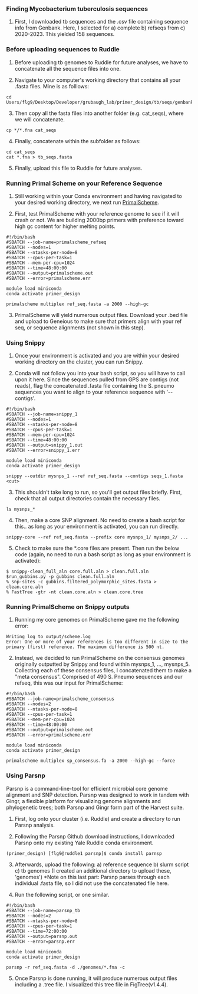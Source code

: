 ### Finding Mycobacterium tuberculosis sequences

1. First, I downloaded tb sequences and the .csv file containing sequence info from Genbank. Here, I selected for a) complete b) refseqs from c) 2020-2023. This yielded 158 sequences. 

### Before uploading sequences to Ruddle

1. Before uploading tb genomes to Ruddle for future analyses, we have to concatenate all the sequence files into one. 

2. Navigate to your computer's working directory that contains all your .fasta files. Mine is as folllows:  

```
cd Users/flg9/Desktop/Developer/grubaugh_lab/primer_design/tb/seqs/genbank/data
```
3. Then copy all the fasta files into another folder (e.g. cat_seqs), where we will concatenate. 

```
cp */*.fna cat_seqs
```

4. Finally, concatenate within the subfolder as follows: 

```
cd cat_seqs
cat *.fna > tb_seqs.fasta
```

5. Finally, upload this file to Ruddle for future analyses. 

### Running Primal Scheme on your Reference Sequence

1. Still working within your Conda environment and having navigated to your desired working directory, we next run [PrimalScheme](https://primalscheme.com/). 


2. First, test PrimalScheme with your reference genome to see if it will crash or not. We are building 2000bp primers with preference toward high gc content for higher melting points. 

```
#!/bin/bash
#SBATCH --job-name=primalscheme_refseq
#SBATCH --nodes=1
#SBATCH --ntasks-per-node=8
#SBATCH --cpus-per-task=1
#SBATCH --mem-per-cpu=1024
#SBATCH --time=48:00:00
#SBATCH --output=primalscheme.out
#SBATCH --error=primalscheme.err

module load miniconda
conda activate primer_design

primalscheme multiplex ref_seq.fasta -a 2000 --high-gc
```

3. PrimalScheme will yield numerous output files. Download your .bed file and upload to Geneious to make sure that primers align with your ref seq, or sequence alignments (not shown in this step). 


### Using Snippy

1. Once your environment is activated and you are within your desired working directory on the cluster, you can run Snippy. 

2. Conda will not follow you into your bash script, so you will have to call upon it here. Since the sequences pulled from GPS are contigs (not reads), flag the concatenated .fasta file containing the S. pneumo sequences you want to align to your reference sequence with '--contigs'.

```
#!/bin/bash
#SBATCH --job-name=snippy_1
#SBATCH --nodes=1
#SBATCH --ntasks-per-node=8
#SBATCH --cpus-per-task=1
#SBATCH --mem-per-cpu=1024
#SBATCH --time=48:00:00
#SBATCH --output=snippy_1.out
#SBATCH --error=snippy_1.err

module load miniconda
conda activate primer_design

snippy --outdir mysnps_1 --ref ref_seq.fasta --contigs seqs_1.fasta  
<cut>
```

3. This shouldn't take long to run, so you'll get output files briefly. First, check that all output directories contain the necessary files.

```
ls mysnps_*
```

4. Then, make a core SNP alignment. No need to create a bash script for this.. as long as your environment is activated, you can run directly. 

```
snippy-core --ref ref_seq.fasta --prefix core mysnps_1/ mysnps_2/ ...
```

5. Check to make sure the *.core files are present. Then run the below code (again, no need to run a bash script as long as your environment is activated): 

```
$ snippy-clean_full_aln core.full.aln > clean.full.aln
$run_gubbins.py -p gubbins clean.full.aln
% snp-sites -c gubbins.filtered_polymorphic_sites.fasta > clean.core.aln
% FastTree -gtr -nt clean.core.aln > clean.core.tree
```

### Running PrimalScheme on Snippy outputs 

1. Running my core genomes on PrimalScheme gave me the following error:

```
Writing log to output/scheme.log
Error: One or more of your references is too different in size to the primary (first) reference. The maximum difference is 500 nt.
```

2. Instead, we decided to run PrimalScheme on the consensus genomes originally outputted by Snippy and found within mysnps_1, ..., mysnps_5. Collecting each of these consensus files, I concatenated them to make a "meta consensus". Comprised of 490 S. Pneumo sequences and our refseq, this was our input for PrimalScheme:

```
#!/bin/bash
#SBATCH --job-name=primalscheme_consensus
#SBATCH --nodes=2
#SBATCH --ntasks-per-node=8
#SBATCH --cpus-per-task=1
#SBATCH --mem-per-cpu=1024
#SBATCH --time=48:00:00
#SBATCH --output=primalscheme.out
#SBATCH --error=primalscheme.err

module load miniconda
conda activate primer_design

primalscheme multiplex sp_consensus.fa -a 2000 --high-gc --force
```


### Using Parsnp

Parsnp is a command-line-tool for efficient microbial core genome alignment and SNP detection. Parsnp was designed to work in tandem with Gingr, a flexible platform for visualizing genome alignments and phylogenetic trees; both Parsnp and Gingr form part of the Harvest suite. 

1. First, log onto your cluster (i.e. Ruddle) and create a directory to run Parsnp analysis. 

2. Following the Parsnp Github download instructions, I downloaded Parsnp onto my existing Yale Ruddle conda environment. 

```
(primer_design) [flg9@ruddle1 parsnp]$ conda install parnsp
```

3. Afterwards, upload the following:
a) reference sequence
b) slurm script 
c) tb genomes (I created an additional directory to upload these, 'genomes')
*Note on this last part: Parsnp parses through each individual .fasta file, so I did not use the concatenated file here. 

4. Run the following script, or one similar. 

```
#!/bin/bash
#SBATCH --job-name=parsnp_tb
#SBATCH --nodes=2
#SBATCH --ntasks-per-node=8
#SBATCH --cpus-per-task=1
#SBATCH --time=72:00:00
#SBATCH --output=parsnp.out
#SBATCH --error=parsnp.err

module load miniconda
conda activate primer_design

parsnp -r ref_seq.fasta -d ./genomes/*.fna -c
```

5. Once Parsnp is done running, it will produce numerous output files including a .tree file. I visualized this tree file in FigTree(v1.4.4).
